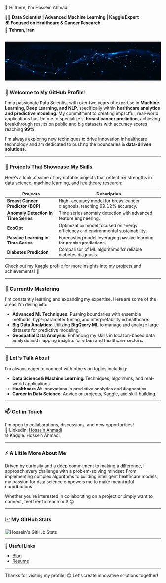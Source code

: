 👋 Hi there, I'm Hossein Ahmadi

👨‍💻 **Data Scientist | Advanced Machine Learning | Kaggle Expert**  
🌍 **Focused on Healthcare & Cancer Research**  
📍 **Tehran, Iran**



![Image](1723743719283.jpg)
---

### 🚀 **Welcome to My GitHub Profile!**

I'm a passionate Data Scientist with over two years of expertise in **Machine Learning, Deep Learning, and NLP**, specifically within **healthcare analytics and predictive modeling**. My commitment to creating impactful, real-world applications has led me to specialize in **breast cancer prediction**, achieving breakthrough results on public and big datasets with accuracy scores reaching **99%**.

I'm always exploring new techniques to drive innovation in healthcare technology and am dedicated to pushing the boundaries in **data-driven solutions**.

---

### 🔭 **Projects That Showcase My Skills**

Here’s a look at some of my notable projects that reflect my strengths in data science, machine learning, and healthcare research:

| Projects | Description |
| ------- | ----------- |
| **Breast Cancer Predictor (BCP)** | High-accuracy model for breast cancer diagnosis, reaching 99.12% accuracy. |
| **Anomaly Detection in Time Series** | Time series anomaly detection with advanced feature engineering. |
| **EcoOpt** | Optimization model focused on energy efficiency and environmental sustainability. |
| **Passive Learning in Time Series** | Forecasting model leveraging passive learning for precise predictions. |
| **Diabetes Prediction** | Comparison of ML algorithms for reliable diabetes diagnosis. |

Check out my [Kaggle profile](https://www.kaggle.com/ahmadihossein) for more insights into my projects and achievements! 🌟

---

### 🌱 **Currently Mastering**

I'm constantly learning and expanding my expertise. Here are some of the areas I'm diving into:

- **Advanced ML Techniques**: Pushing boundaries with ensemble methods, hyperparameter tuning, and interpretability in healthcare.
- **Big Data Analytics**: Utilizing **BigQuery ML** to manage and analyze large datasets for predictive modeling.
- **Geospatial Data Analysis**: Enhancing my skills in location-based data analysis and mapping insights for urban and healthcare sectors.

---

### 💬 **Let's Talk About**

I’m always eager to connect with others on topics including:

- **Data Science & Machine Learning**: Techniques, algorithms, and real-world applications.
- **Healthcare AI**: Innovations in predictive analytics and diagnostics.
- **Career in Data Science**: Advice on projects, Kaggle, and skill-building.

---

### 📫 **Get in Touch**

I'm open to collaborations, discussions, and new opportunities!  
💼 LinkedIn: [Hossein Ahmadi](https://www.linkedin.com/in/hossein-ahmadii/)  
🌐 Kaggle: [Hossein Ahmadi](https://www.kaggle.com/ahmadihossein)

---

### ⚡ **A Little More About Me**

Driven by curiosity and a deep commitment to making a difference, I approach every challenge with a problem-solving mindset. From implementing complex algorithms to building intelligent healthcare models, my passion for data science empowers me to make meaningful contributions.

Whether you're interested in collaborating on a project or simply want to connect, feel free to reach out! 😊

---

### 📈 **My GitHub Stats**

![Hossein's GitHub Stats](https://github-readme-stats.vercel.app/api?username=ahmadi-hossein&show_icons=true&theme=radical)

---

**🔗 Useful Links**  
- [Blog](https://www.linkedin.com/groups/8165318/)  
- [Resume](https://www.linkedin.com/in/hossein-ahmadii/overlay/1724718739553/single-media-viewer/?type=DOCUMENT&profileId=ACoAADDOWDkBIkpA23E6RdF2inMvboSY5jD2OKg)  

---

Thanks for visiting my profile! 😊 Let's create innovative solutions together!
